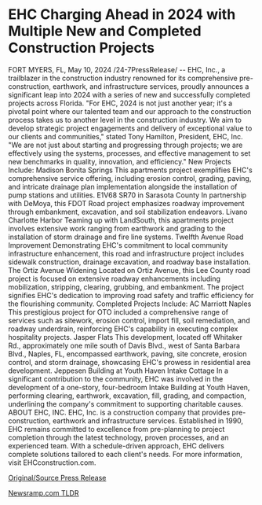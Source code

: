 # EHC Charging Ahead in 2024 with Multiple New and Completed Construction Projects

FORT MYERS, FL, May 10, 2024 /24-7PressRelease/ -- EHC, Inc., a trailblazer in the construction industry renowned for its comprehensive pre-construction, earthwork, and infrastructure services, proudly announces a significant leap into 2024 with a series of new and successfully completed projects across Florida.  "For EHC, 2024 is not just another year; it's a pivotal point where our talented team and our approach to the construction process takes us to another level in the construction industry. We aim to develop strategic project engagements and delivery of exceptional value to our clients and communities," stated Tony Hamilton, President, EHC, Inc. "We are not just about starting and progressing through projects; we are effectively using the systems, processes, and effective management to set new benchmarks in quality, innovation, and efficiency."  New Projects Include:  Madison Bonita Springs This apartments project exemplifies EHC's comprehensive service offering, including erosion control, grading, paving, and intricate drainage plan implementation alongside the installation of pump stations and utilities.  E1V68 SR70 in Sarasota County In partnership with DeMoya, this FDOT Road project emphasizes roadway improvement through embankment, excavation, and soil stabilization endeavors.  Livano Charlotte Harbor Teaming up with LandSouth, this apartments project involves extensive work ranging from earthwork and grading to the installation of storm drainage and fire line systems.  Twelfth Avenue Road Improvement Demonstrating EHC's commitment to local community infrastructure enhancement, this road and infrastructure project includes sidewalk construction, drainage excavation, and roadway base installation.  The Ortiz Avenue Widening Located on Ortiz Avenue, this Lee County road project is focused on extensive roadway enhancements including mobilization, stripping, clearing, grubbing, and embankment. The project signifies EHC's dedication to improving road safety and traffic efficiency for the flourishing community.  Completed Projects Include:  AC Marriott Naples This prestigious project for OTO included a comprehensive range of services such as sitework, erosion control, import fill, soil remediation, and roadway underdrain, reinforcing EHC's capability in executing complex hospitality projects.  Jasper Flats This development, located off Whitaker Rd., approximately one mile south of Davis Blvd., west of Santa Barbara Blvd., Naples, FL, encompassed earthwork, paving, site concrete, erosion control, and storm drainage, showcasing EHC's prowess in residential area development.  Jeppesen Building at Youth Haven Intake Cottage In a significant contribution to the community, EHC was involved in the development of a one-story, four-bedroom Intake Building at Youth Haven, performing clearing, earthwork, excavation, fill, grading, and compaction, underlining the company's commitment to supporting charitable causes.  ABOUT EHC, INC. EHC, Inc. is a construction company that provides pre-construction, earthwork and infrastructure services. Established in 1990, EHC remains committed to excellence from pre-planning to project completion through the latest technology, proven processes, and an experienced team. With a schedule-driven approach, EHC delivers complete solutions tailored to each client's needs.  For more information, visit EHCconstruction.com. 

[Original/Source Press Release](https://www.24-7pressrelease.com/press-release/510746/ehc-charging-ahead-in-2024-with-multiple-new-and-completed-construction-projects) 

[Newsramp.com TLDR](https://newsramp.com/None) 